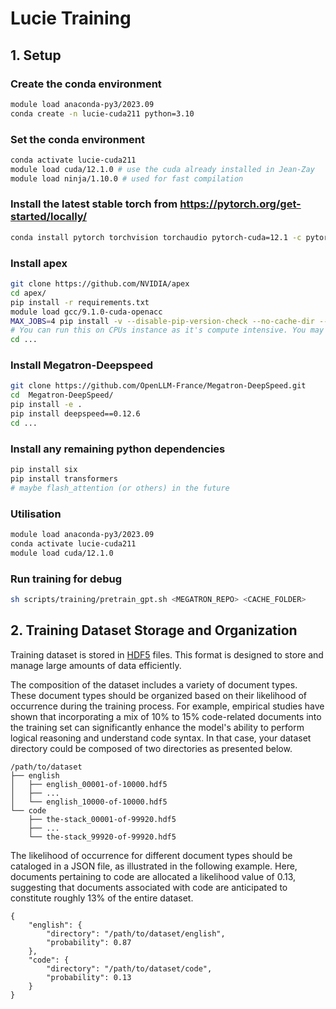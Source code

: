 # Lucie Training

## 1. Setup

### Create the conda environment
```bash
module load anaconda-py3/2023.09
conda create -n lucie-cuda211 python=3.10
```

### Set the conda environment
```bash
conda activate lucie-cuda211
module load cuda/12.1.0 # use the cuda already installed in Jean-Zay
module load ninja/1.10.0 # used for fast compilation
```

### Install the latest stable torch from https://pytorch.org/get-started/locally/
```bash
conda install pytorch torchvision torchaudio pytorch-cuda=12.1 -c pytorch -c nvidia
```

### Install apex
```bash
git clone https://github.com/NVIDIA/apex
cd apex/
pip install -r requirements.txt
module load gcc/9.1.0-cuda-openacc
MAX_JOBS=4 pip install -v --disable-pip-version-check --no-cache-dir --no-build-isolation --config-settings "--build-option=--cpp_ext" --config-settings "--build-option=--cuda_ext" ./ 
# You can run this on CPUs instance as it's compute intensive. You may encounter some errors here, just rerun this command. If it still don't work, consider lowering the value of MAX_JOBS
cd ...
```
### Install Megatron-Deepspeed
```bash
git clone https://github.com/OpenLLM-France/Megatron-DeepSpeed.git
cd  Megatron-DeepSpeed/
pip install -e .
pip install deepspeed==0.12.6
cd ...
```

### Install any remaining python dependencies 
```bash
pip install six
pip install transformers
# maybe flash_attention (or others) in the future
```

### Utilisation
```bash
module load anaconda-py3/2023.09
conda activate lucie-cuda211
module load cuda/12.1.0
```

### Run training for debug

```bash
sh scripts/training/pretrain_gpt.sh <MEGATRON_REPO> <CACHE_FOLDER>
```

## 2. Training Dataset Storage and Organization

Training dataset is stored in [HDF5](https://en.wikipedia.org/wiki/Hierarchical_Data_Format) files. This format is designed to store and manage large amounts of data efficiently.

The composition of the dataset includes a variety of document types. These document types should be organized based on their likelihood of occurrence during the training process. For example, empirical studies have shown that incorporating a mix of 10% to 15% code-related documents into the training set can significantly enhance the model's ability to perform logical reasoning and understand code syntax. In that case, your dataset directory could be composed of two directories as presented below.

```
/path/to/dataset
├── english
│   ├── english_00001-of-10000.hdf5
│   ├── ...
│   └── english_10000-of-10000.hdf5
└── code
    ├── the-stack_00001-of-99920.hdf5
    ├── ...
    └── the-stack_99920-of-99920.hdf5
```

The likelihood of occurrence for different document types should be cataloged in a JSON file, as illustrated in the following example. Here, documents pertaining to code are allocated a likelihood value of 0.13, suggesting that documents associated with code are anticipated to constitute roughly 13% of the entire dataset.

```
{
    "english": {
        "directory": "/path/to/dataset/english",
        "probability": 0.87
    },
    "code": {
        "directory": "/path/to/dataset/code",
        "probability": 0.13
    }
}
```
